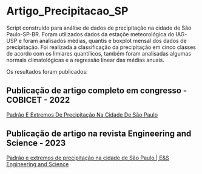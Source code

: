 # Artigo_Precipitacao_SP
Script construído para análise de dados de precipitação na cidade de São Paulo-SP-BR. 
Foram utilizados dados da estaçõe meteorológica do IAG-USP e foram analisados médias, quantis e boxplot mensal dos dados de precipitação. Foi realizada a classificação da precipitação em cinco classes de acordo com os limiares quantílicos, também foram analisadas algumas normais climatológicas e a regressão linear das médias anuais.

Os resultados foram publicados:

## Publicação de artigo completo em congresso - COBICET - 2022
[Padrão E Extremos De Precipitação Na Cidade De São Paulo](https://www.even3.com.br/anais/cobicet2022/509785-padrao-e-extremos-de-precipitacao-na-cidade-de-sao-paulo/)

## Publicação de artigo na revista Engineering and Science - 2023
[Padrão e extremos de precipitação na cidade de São Paulo	| E&S Engineering and Science](https://periodicoscientificos.ufmt.br/ojs/index.php/eng/article/view/15137)
